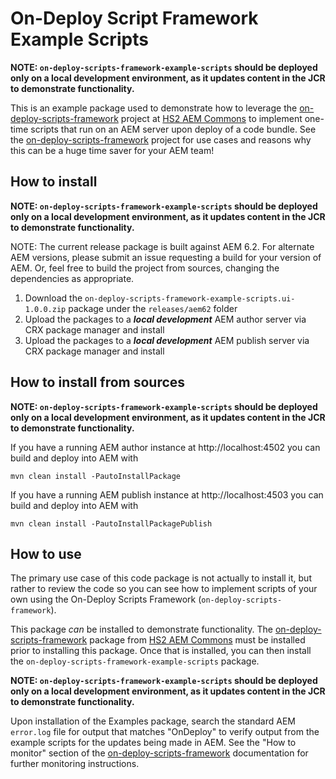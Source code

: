 # On-Deploy Script Framework Example Scripts

**NOTE: `on-deploy-scripts-framework-example-scripts` should be
deployed only on a local development environment, as it updates content in the JCR to demonstrate functionality.**

This is an example package used to demonstrate how to leverage the
[on-deploy-scripts-framework](https://github.com/HS2-SOLUTIONS/hs2-aem-commons/tree/master/on-deploy-scripts-framework)
project at
[HS2 AEM Commons](https://github.com/HS2-SOLUTIONS/hs2-aem-commons) to implement one-time scripts that run
on an AEM server upon deploy of a code bundle.  See the
[on-deploy-scripts-framework](https://github.com/HS2-SOLUTIONS/hs2-aem-commons/tree/master/on-deploy-scripts-framework)
project for use cases and reasons why this can be a huge time saver for your AEM team!


## How to install

**NOTE: `on-deploy-scripts-framework-example-scripts` should be
deployed only on a local development environment, as it updates content in the JCR to demonstrate functionality.**

NOTE: The current release package is built against AEM 6.2. For alternate AEM versions, please submit an issue
requesting a build for your version of AEM.  Or, feel free to build the project from sources, changing the
dependencies as appropriate.

1. Download the `on-deploy-scripts-framework-example-scripts.ui-1.0.0.zip` package under the `releases/aem62` folder
1. Upload the packages to a ***local development*** AEM author server via CRX package manager and install
1. Upload the packages to a ***local development*** AEM publish server via CRX package manager and install

## How to install from sources

**NOTE: `on-deploy-scripts-framework-example-scripts` should be
deployed only on a local development environment, as it updates content in the JCR to demonstrate functionality.**

If you have a running AEM author instance at http://localhost:4502 you can build and deploy into AEM with  

    mvn clean install -PautoInstallPackage
    
If you have a running AEM publish instance at http://localhost:4503 you can build and deploy into AEM with  

    mvn clean install -PautoInstallPackagePublish


## How to use

The primary use case of this code package is not actually to install it, but rather to review the code so you can
see how to implement scripts of your own using the On-Deploy Scripts Framework (`on-deploy-scripts-framework`).

This package *can* be installed to demonstrate functionality. The
[on-deploy-scripts-framework](https://github.com/HS2-SOLUTIONS/hs2-aem-commons/tree/master/on-deploy-scripts-framework)
package from
[HS2 AEM Commons](https://github.com/HS2-SOLUTIONS/hs2-aem-commons) must be installed prior to installing
this package.  Once that is installed, you can then install the `on-deploy-scripts-framework-example-scripts` package.

**NOTE: `on-deploy-scripts-framework-example-scripts` should be
deployed only on a local development environment, as it updates content in the JCR to demonstrate functionality.**

Upon installation of the Examples package, search the standard
AEM `error.log` file for output that matches "OnDeploy" to verify output from the example scripts for the updates
being made in AEM.  See the "How to monitor" section of the
[on-deploy-scripts-framework](https://github.com/HS2-SOLUTIONS/hs2-aem-commons/tree/master/on-deploy-scripts-framework)
documentation for further monitoring instructions.
